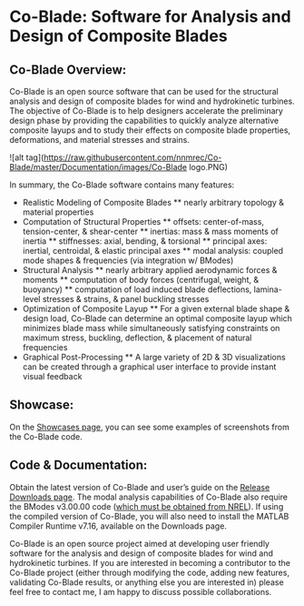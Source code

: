 # Co-Blade: Software for Analysis and Design of Composite Blades

## Co-Blade Overview:

Co-Blade is an open source software that can be used for the structural analysis and design of composite blades for wind and hydrokinetic turbines. The objective of Co-Blade is to help designers accelerate the preliminary design phase by providing the capabilities to quickly analyze alternative composite layups and to study their effects on composite blade properties, deformations, and material stresses and strains.

![alt tag](https://raw.githubusercontent.com/nnmrec/Co-Blade/master/Documentation/images/Co-Blade logo.PNG)

In summary, the Co-Blade software contains many features:

* Realistic Modeling of Composite Blades
** nearly arbitrary topology & material properties
* Computation of Structural Properties
** offsets: center-of-mass, tension-center, & shear-center
** inertias: mass & mass moments of inertia
** stiffnesses: axial, bending, & torsional
** principal axes: inertial, centroidal, & elastic principal axes
** modal analysis: coupled mode shapes & frequencies (via integration w/ BModes)
* Structural Analysis
** nearly arbitrary applied aerodynamic forces & moments
** computation of body forces (centrifugal, weight, & buoyancy)
** computation of load induced blade deflections, lamina-level stresses & strains, & panel buckling stresses
* Optimization of Composite Layup
** For a given external blade shape & design load, Co-Blade can determine an optimal composite layup which minimizes blade mass while simultaneously satisfying constraints on maximum stress, buckling, deflection, & placement of natural frequencies
* Graphical Post-Processing
** A large variety of 2D & 3D visualizations can be created through a graphical user interface to provide instant visual feedback

## Showcase:

On the [Showcases page](https://github.com/nnmrec/Co-Blade/blob/master/Documentation/2_Showcases.md), you can see some examples of screenshots from the Co-Blade code.


## Code & Documentation:

Obtain the latest version of Co-Blade and user’s guide on the [Release Downloads page](https://github.com/nnmrec/Co-Blade/releases). The modal analysis capabilities of Co-Blade also require the BModes v3.00.00 code ([which must be obtained from NREL](https://nwtc.nrel.gov/BModes)). If using the compiled version of Co-Blade, you will also need to install the MATLAB Compiler Runtime v7.16, available on the Downloads page. 

Co-Blade is an open source project aimed at developing user friendly software for the analysis and design of composite blades for wind and hydrokinetic turbines. If you are interested in becoming a contributor to the Co-Blade project (either through modifying the code, adding new features, validating Co-Blade results, or anything else you are interested in) please feel free to contact me, I am happy to discuss possible collaborations.
